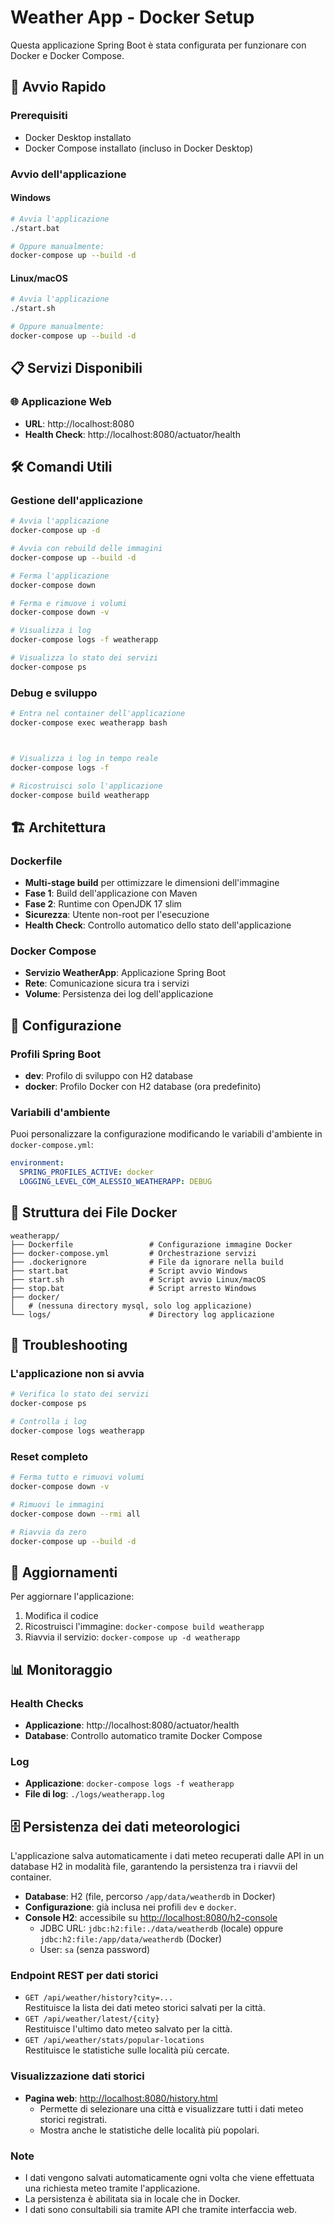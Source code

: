# Weather App - Docker Setup

Questa applicazione Spring Boot è stata configurata per funzionare con Docker e Docker Compose.

## 🚀 Avvio Rapido

### Prerequisiti
- Docker Desktop installato
- Docker Compose installato (incluso in Docker Desktop)

### Avvio dell'applicazione

#### Windows
```bash
# Avvia l'applicazione
./start.bat

# Oppure manualmente:
docker-compose up --build -d
```

#### Linux/macOS
```bash
# Avvia l'applicazione
./start.sh

# Oppure manualmente:
docker-compose up --build -d
```

## 📋 Servizi Disponibili

### 🌐 Applicazione Web
- **URL**: http://localhost:8080
- **Health Check**: http://localhost:8080/actuator/health



## 🛠️ Comandi Utili

### Gestione dell'applicazione
```bash
# Avvia l'applicazione
docker-compose up -d

# Avvia con rebuild delle immagini
docker-compose up --build -d

# Ferma l'applicazione
docker-compose down

# Ferma e rimuove i volumi
docker-compose down -v

# Visualizza i log
docker-compose logs -f weatherapp

# Visualizza lo stato dei servizi
docker-compose ps
```

### Debug e sviluppo
```bash
# Entra nel container dell'applicazione
docker-compose exec weatherapp bash



# Visualizza i log in tempo reale
docker-compose logs -f

# Ricostruisci solo l'applicazione
docker-compose build weatherapp
```

## 🏗️ Architettura

### Dockerfile
- **Multi-stage build** per ottimizzare le dimensioni dell'immagine
- **Fase 1**: Build dell'applicazione con Maven
- **Fase 2**: Runtime con OpenJDK 17 slim
- **Sicurezza**: Utente non-root per l'esecuzione
- **Health Check**: Controllo automatico dello stato dell'applicazione

### Docker Compose
- **Servizio WeatherApp**: Applicazione Spring Boot
- **Rete**: Comunicazione sicura tra i servizi
- **Volume**: Persistenza dei log dell'applicazione

## 🔧 Configurazione

### Profili Spring Boot
- **dev**: Profilo di sviluppo con H2 database
- **docker**: Profilo Docker con H2 database (ora predefinito)

### Variabili d'ambiente
Puoi personalizzare la configurazione modificando le variabili d'ambiente in `docker-compose.yml`:

```yaml
environment:
  SPRING_PROFILES_ACTIVE: docker
  LOGGING_LEVEL_COM_ALESSIO_WEATHERAPP: DEBUG
```

## 📁 Struttura dei File Docker

```
weatherapp/
├── Dockerfile                 # Configurazione immagine Docker
├── docker-compose.yml         # Orchestrazione servizi
├── .dockerignore              # File da ignorare nella build
├── start.bat                  # Script avvio Windows
├── start.sh                   # Script avvio Linux/macOS
├── stop.bat                   # Script arresto Windows
├── docker/
│   # (nessuna directory mysql, solo log applicazione)
└── logs/                      # Directory log applicazione
```

## 🐛 Troubleshooting

### L'applicazione non si avvia
```bash
# Verifica lo stato dei servizi
docker-compose ps

# Controlla i log
docker-compose logs weatherapp
```



### Reset completo
```bash
# Ferma tutto e rimuovi volumi
docker-compose down -v

# Rimuovi le immagini
docker-compose down --rmi all

# Riavvia da zero
docker-compose up --build -d
```

## 🔄 Aggiornamenti

Per aggiornare l'applicazione:
1. Modifica il codice
2. Ricostruisci l'immagine: `docker-compose build weatherapp`
3. Riavvia il servizio: `docker-compose up -d weatherapp`

## 📊 Monitoraggio

### Health Checks
- **Applicazione**: http://localhost:8080/actuator/health
- **Database**: Controllo automatico tramite Docker Compose

### Log
- **Applicazione**: `docker-compose logs -f weatherapp`
- **File di log**: `./logs/weatherapp.log`

## 🗄️ Persistenza dei dati meteorologici

L'applicazione salva automaticamente i dati meteo recuperati dalle API in un database H2 in modalità file, garantendo la persistenza tra i riavvii del container.

- **Database**: H2 (file, percorso `/app/data/weatherdb` in Docker)
- **Configurazione**: già inclusa nei profili `dev` e `docker`.
- **Console H2**: accessibile su [http://localhost:8080/h2-console](http://localhost:8080/h2-console)
  - JDBC URL: `jdbc:h2:file:./data/weatherdb` (locale) oppure `jdbc:h2:file:/app/data/weatherdb` (Docker)
  - User: `sa` (senza password)

### Endpoint REST per dati storici

- `GET /api/weather/history?city=...`<br>
  Restituisce la lista dei dati meteo storici salvati per la città.
- `GET /api/weather/latest/{city}`<br>
  Restituisce l'ultimo dato meteo salvato per la città.
- `GET /api/weather/stats/popular-locations`<br>
  Restituisce le statistiche sulle località più cercate.

### Visualizzazione dati storici

- **Pagina web**: [http://localhost:8080/history.html](http://localhost:8080/history.html)
  - Permette di selezionare una città e visualizzare tutti i dati meteo storici registrati.
  - Mostra anche le statistiche delle località più popolari.

### Note
- I dati vengono salvati automaticamente ogni volta che viene effettuata una richiesta meteo tramite l'applicazione.
- La persistenza è abilitata sia in locale che in Docker.
- I dati sono consultabili sia tramite API che tramite interfaccia web.
